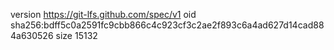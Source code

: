 version https://git-lfs.github.com/spec/v1
oid sha256:bdff5c0a2591fc9cbb866c4c923cf3c2ae2f893c6a4ad627d14cad884a630526
size 15132
